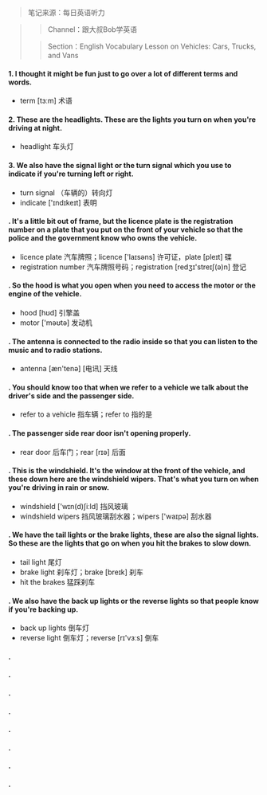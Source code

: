 

> 笔记来源：每日英语听力

> > Channel：跟大叔Bob学英语
>
> > Section：English Vocabulary Lesson on Vehicles: Cars, Trucks, and Vans

#### 1. I thought it might be fun just to go over a lot of different terms and words.

- term [tɜːm] 术语

#### 2. These are the headlights. These are the lights you turn on when you're driving at night.

- headlight 车头灯

#### 3. We also have the signal light or the turn signal which you use to indicate if you're turning left or right.

- turn signal （车辆的）转向灯
- indicate ['ɪndɪkeɪt] 表明

#### . It's a little bit out of frame, but the licence plate is the registration number on a plate that you put on the front of your vehicle so that the police and the government know who owns the vehicle. 

- licence plate 汽车牌照；licence ['laɪsəns] 许可证，plate [pleɪt] 碟
- registration number 汽车牌照号码；registration [redʒɪ'streɪʃ(ə)n] 登记

#### . So the hood is what you open when you need to access the motor or the engine of the vehicle.

- hood [hʊd] 引擎盖
- motor ['məʊtə] 发动机

#### . The antenna is connected to the radio inside so that you can listen to the music and to radio stations.

- antenna [æn'tenə] [电讯] 天线

#### . You should know too that when we refer to a vehicle we talk about the driver's side and the passenger side.

- refer to a vehicle 指车辆；refer to 指的是

#### . The passenger side rear door isn't opening properly.

- rear door 后车门；rear [rɪə] 后面

#### . This is the windshield. It's the window at the front of the vehicle, and these down here are the windshield wipers. That's what you turn on when you're driving in rain or snow.

- windshield ['wɪn(d)ʃiːld] 挡风玻璃
- windshield wipers 挡风玻璃刮水器；wipers ['waɪpə] 刮水器

#### . We have the tail lights or the brake lights, these are also the signal lights. So these are the lights that go on when you hit the brakes to slow down.

- tail light 尾灯
- brake light 刹车灯；brake [breɪk] 刹车
- hit the brakes 猛踩刹车

#### . We also have the back up lights or the reverse lights so that people know if you're backing up.

- back up lights 倒车灯
- reverse light 倒车灯；reverse [rɪ'vɜːs] 倒车

#### . 

#### . 

#### . 

#### . 

#### . 

#### . 

#### . 

#### . 





